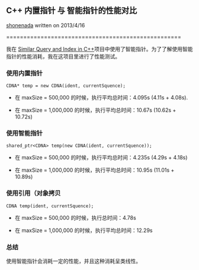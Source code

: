 ## C++ 内置指针 与 智能指针的性能对比
  [shonenada](https://github.com/shonenada) written on 2013/4/16

===================================================

我在 [Similar Query and Index in C++](http://bitbucket.org/shonenada/sqai-in-cpp)项目中使用了智能指针。为了了解使用智能指针的性能消耗，我在这项目里进行了性能测试。

### 使用内置指针
    CDNA* temp = new CDNA(ident, currentSquence);

* 在 maxSize = 500,000 的时候，执行平均总时间：4.095s (4.11s + 4.08s).

* 在 maxSize = 1,000,000 的时候，执行平均总时间：10.67s (10.62s + 10.72s)

### 使用智能指针
    shared_ptr<CDNA> temp(new CDNA(ident, currentSquence));

* 在 maxSize = 500,000 的时候，执行平均总时间：4.235s (4.29s + 4.18s)

* 在 maxSize = 1,000,000 的时候，执行平均总时间：10.95s (11.01s + 10.89s)

### 使用引用（对象拷贝
    CDNA temp(ident, currentSquence);

* 在 maxSize = 500,000 的时候，执行总时间：4.78s
 
* 在 maxSize = 1,000,000 的时候，执行平均总时间：12.29s

### 总结
使用智能指针会消耗一定的性能，并且这种消耗呈类线性。
